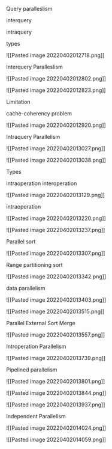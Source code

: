 Query paralleslism

interquery

intraquery

types

![[Pasted image 20220402012718.png]]


Interquery Paralleslism

![[Pasted image 20220402012802.png]]

![[Pasted image 20220402012823.png]]

Limitation

cache-coherency problem

![[Pasted image 20220402012920.png]]

Intraquery Parallelism

![[Pasted image 20220402013027.png]]


![[Pasted image 20220402013038.png]]

Types

intraoperation 
interoperation

![[Pasted image 20220402013129.png]]

intraoperation

![[Pasted image 20220402013220.png]]

![[Pasted image 20220402013237.png]]

Parallel sort

![[Pasted image 20220402013307.png]]


Range partitioning sort

![[Pasted image 20220402013342.png]]

data parallelism

![[Pasted image 20220402013403.png]]

![[Pasted image 20220402013515.png]]

Parallel External Sort Merge

![[Pasted image 20220402013557.png]]

Introperation Parallelism

![[Pasted image 20220402013739.png]]


Pipelined parallelism

![[Pasted image 20220402013801.png]]

![[Pasted image 20220402013844.png]]

![[Pasted image 20220402013937.png]]

Independent Parallelism

![[Pasted image 20220402014024.png]]

![[Pasted image 20220402014059.png]]

